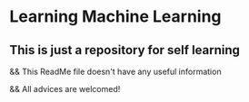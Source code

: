 # Learning Machine Learning
## This is just a repository for self learning

&& This ReadMe file doesn't have any useful information

&& All advices are welcomed!
